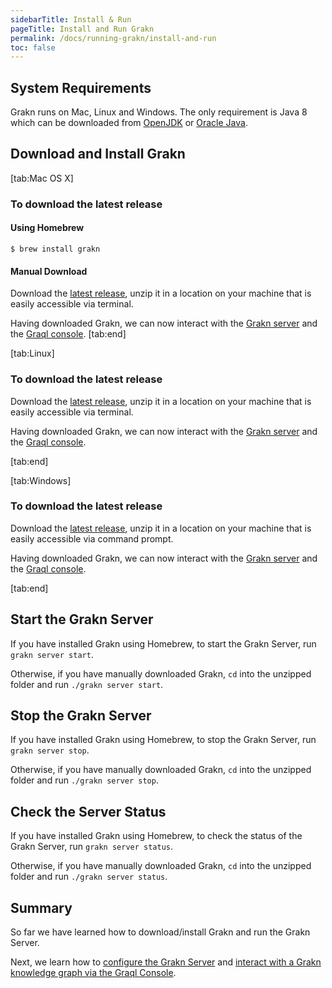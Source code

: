 ```yaml
---
sidebarTitle: Install & Run
pageTitle: Install and Run Grakn
permalink: /docs/running-grakn/install-and-run
toc: false
---
```


## System Requirements
Grakn runs on Mac, Linux and Windows. The only requirement is Java 8 which can be downloaded from [OpenJDK](http://openjdk.java.net/install/) or [Oracle Java](https://www.oracle.com/technetwork/java/javase/downloads/jdk8-downloads-2133151.html).


## Download and Install Grakn
<div class="tabs light">
[tab:Mac OS X]

### To download the latest release
#### Using Homebrew
```
$ brew install grakn
```
#### Manual Download
Download the [latest release](https://grakn.ai/download?os=mac_os_x#core), unzip it in a location on your machine that is easily accessible via terminal.

Having downloaded Grakn, we can now interact with the [Grakn server](#start-the-grakn-server) and the [Graql console](/docs/running-grakn/console).
[tab:end]

[tab:Linux]

### To download the latest release
Download the [latest release](https://grakn.ai/download?os=linux#core), unzip it in a location on your machine that is easily accessible via terminal.

Having downloaded Grakn, we can now interact with the [Grakn server](#start-the-grakn-server) and the [Graql console](/docs/running-grakn/console).

[tab:end]

[tab:Windows]

### To download the latest release
Download the [latest release](https://grakn.ai/download?os=windows#core), unzip it in a location on your machine that is easily accessible via command prompt.

Having downloaded Grakn, we can now interact with the [Grakn server](#start-the-grakn-server) and the [Graql console](/docs/running-grakn/console).

[tab:end]
</div>

## Start the Grakn Server
If you have installed Grakn using Homebrew, to start the Grakn Server, run `grakn server start`.

Otherwise, if you have manually downloaded Grakn, `cd` into the unzipped folder and run `./grakn server start`.

## Stop the Grakn Server
If you have installed Grakn using Homebrew, to stop the Grakn Server, run `grakn server stop`.

Otherwise, if you have manually downloaded Grakn, `cd` into the unzipped folder and run `./grakn server stop`.

## Check the Server Status
If you have installed Grakn using Homebrew, to check the status of the Grakn Server, run `grakn server status`.

Otherwise, if you have manually downloaded Grakn, `cd` into the unzipped folder and run `./grakn server status`.

## Summary
So far we have learned how to download/install Grakn and run the Grakn Server.

Next, we learn how to [configure the Grakn Server](/docs/running-grakn/configuration) and [interact with a Grakn knowledge graph via the Graql Console](/docs/running-grakn/console).